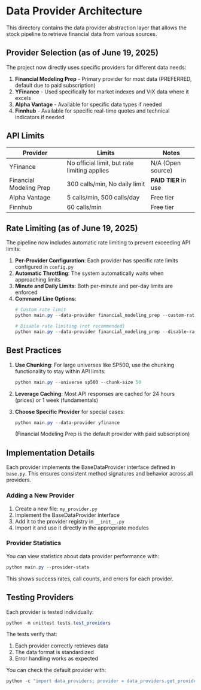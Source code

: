 # Data Provider Architecture

This directory contains the data provider abstraction layer that allows the stock pipeline to retrieve financial data from various sources.

## Provider Selection (as of June 19, 2025)

The project now directly uses specific providers for different data needs:

1. **Financial Modeling Prep** - Primary provider for most data (PREFERRED, default due to paid subscription)
2. **YFinance** - Used specifically for market indexes and VIX data where it excels
3. **Alpha Vantage** - Available for specific data types if needed
4. **Finnhub** - Available for specific real-time quotes and technical indicators if needed

## API Limits

| Provider | Limits | Notes |
|----------|--------|-------|
| YFinance | No official limit, but rate limiting applies | N/A (Open source) |
| Financial Modeling Prep | 300 calls/min, No daily limit | **PAID TIER** in use |
| Alpha Vantage | 5 calls/min, 500 calls/day | Free tier |
| Finnhub | 60 calls/min | Free tier |

## Rate Limiting (as of June 19, 2025)

The pipeline now includes automatic rate limiting to prevent exceeding API limits:

1. **Per-Provider Configuration**: Each provider has specific rate limits configured in `config.py`
2. **Automatic Throttling**: The system automatically waits when approaching limits
3. **Minute and Daily Limits**: Both per-minute and per-day limits are enforced
4. **Command Line Options**:
   ```powershell
   # Custom rate limit
   python main.py --data-provider financial_modeling_prep --custom-rate-limit 150
   
   # Disable rate limiting (not recommended)
   python main.py --data-provider financial_modeling_prep --disable-rate-limiting
   ```

## Best Practices

1. **Use Chunking**: For large universes like SP500, use the chunking functionality to stay within API limits:
   ```powershell
   python main.py --universe sp500 --chunk-size 50
   ```

2. **Leverage Caching**: Most API responses are cached for 24 hours (prices) or 1 week (fundamentals)

3. **Choose Specific Provider** for special cases:
   ```powershell
   python main.py --data-provider yfinance
   ```
   (Financial Modeling Prep is the default provider with paid subscription)

## Implementation Details

Each provider implements the BaseDataProvider interface defined in `base.py`. This ensures consistent method signatures and behavior across all providers.

### Adding a New Provider

1. Create a new file: `my_provider.py`
2. Implement the BaseDataProvider interface
3. Add it to the provider registry in `__init__.py`
4. Import it and use it directly in the appropriate modules

### Provider Statistics

You can view statistics about data provider performance with:

```powershell
python main.py --provider-stats
```

This shows success rates, call counts, and errors for each provider.

## Testing Providers

Each provider is tested individually:

```powershell
python -m unittest tests.test_providers
```

The tests verify that:
1. Each provider correctly retrieves data
2. The data format is standardized
3. Error handling works as expected

You can check the default provider with:

```powershell
python -c "import data_providers; provider = data_providers.get_provider(); print(provider.get_provider_name())"
```

